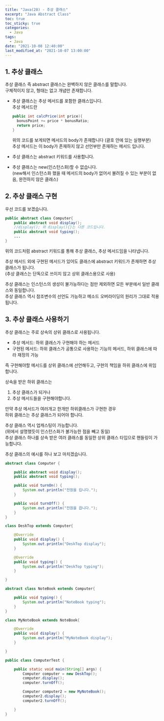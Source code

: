 ```yaml
---
title: "Java(28) - 추상 클래스"
excerpt: "Java Abstract Class"
toc: true
toc_sticky: true
categories:
  - Java
tags:
  - Java
date: "2021-10-08 12:40:00"
last_modified_at: "2021-10-07 13:00:00"
---
```


## 1. 추상 클래스

추상 클래스 즉 abstract 클래스는 완벽하지 않은 클래스를 말합니다.<br/>
구체적이지 않고, 형태는 없고 개념만 존재합니다.<br/>

- 추상 클래스는 추상 메서드를 포함한 클래스입니다.<br/>
  추상 메서드란

  ```java
  public int calcPrice(int price){
    bonusPoint += price * bonusRatio;
    return price;
  }
  ```

  위의 코드를 보게되면 메서드의 body가 존재합니다 (괄호 안에 있는 실행부분)<br/>
  추상 메서드는 이 body가 존재하지 않고 선언부만 존재하는 메서드 입니다.<br/>

- 추상 클래스는 abstract 키워드를 사용합니다.<br/>
- 추상 클래스는 new(인스턴스화)할 수 없습니다.<br/>
  (new해서 인스턴스화 했을 때 메서드의 body가 없어서 불려질 수 있는 부분이 없음, 완전하지 않은 클래스)

## 2. 추상 클래스 구현

우선 코드를 보겠습니다.<br/>

```java
public abstract class Computer{
    public abstract void display();
    //display(); 와 display(){}는 다른 코드입니다.
    public abstract void typing();
    ...
}
```

위의 코드처럼 abstract 키워드를 통해 추상 클래스, 추상 메서드임을 나타냅니다.<br/>

추상 메서드 외에 구현된 메서드가 있어도 클래스에 abstract 키워드가 존재하면 추상 클래스가 됩니다.<br/>
(추상 클래스는 단독으로 쓰이지 않고 상위 클래스용으로 사용)<br/>

추상 클래스는 인스턴스의 생성이 불가능하다는 점만 제외하면 모든 부분에서 일반 클래스와 동일합니다.<br/>
추상 클래스 역시 참조변수의 선언도 가능하고 메소드 오버라이딩의 원리가 그대로 적용됩니다.<br/>

## 3. 추상 클래스 사용하기

추상 클래스는 주로 상속의 상위 클래스로 사용됩니다.<br/>

- 추상 메서드: 하위 클래스가 구현해야 하는 메서드
- 구현된 메서드: 하위 클래스가 공통으로 사용하는 기능의 메서드, 하위 클래스에 따라 재정의 가능

즉 구현해야할 메서드를 상위 클래스에 선언해두고, 구현의 책임을 하위 클래스에 위임합니다.<br/>

상속을 받은 하위 클래스는

1. 추상 클래스가 되거나
2. 추상 메서드들을 구현해야합니다.

만약 추상 메서드가 여러개고 한개만 하위클래스가 구현한 경우<br/>
하위 클래스는 추상 클래스가 되어야 합니다.<br/>

추상 클래스 역시 업캐스팅이 가능합니다.<br/>
(위에서 설명했듯이 인스턴스화가 불가능한 점을 빼고 동일)<br/>
추상 클래스 하나를 상속 받은 여러 클래스를 동일한 상위 클래스 타입으로 핸들링이 가능합니다.<br/>

추상 클래스의 예시를 하나 보고 마치겠습니다.<br/>

```java
abstract class Computer {

	public abstract void display();
	public abstract void typing();

	public void turnOn() {
		System.out.println("전원을 킵니다.");
	}

	public void turnOff() {
		System.out.println("전원을 끕니다.");
	}
}

class DeskTop extends Computer{

	@Override
	public void display() {
		System.out.println("DeskTop display");
	}

	@Override
	public void typing() {
		System.out.println("DeskTop typing");
	}

}

abstract class NoteBook extends Computer{

	public void typing() {
		System.out.println("NoteBook typing");
	}
}

class MyNoteBook extends NoteBook{

	@Override
	public void display() {
		System.out.println("MyNoteBook display");
	}

}

public class ComputerTest {

	public static void main(String[] args) {
		Computer computer = new DeskTop();
		computer.display();
		computer.turnOff();

		Computer computer2 = new MyNoteBook();
		computer2.display();
		computer2.turnOff();

	}
}
```
